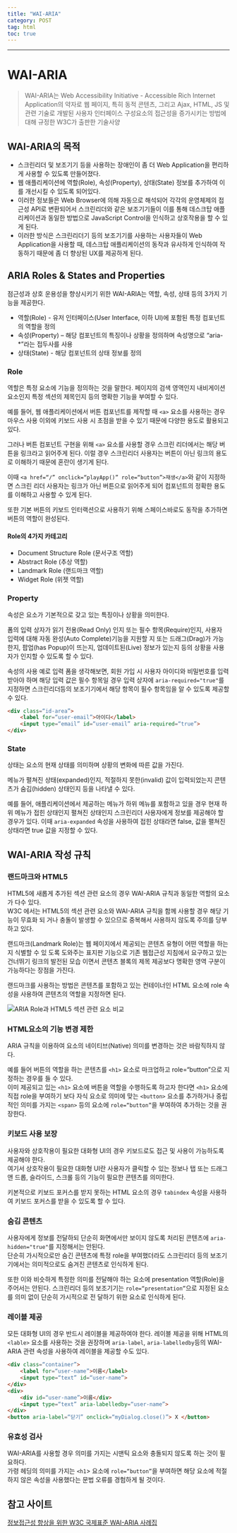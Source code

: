 ```yaml
---
title: "WAI-ARIA"
category: POST
tag: html
toc: true
---
```

---
# WAI-ARIA



>WAI-ARIA는 Web Accessibility Initiative - Accessible Rich Internet Application의 약자로 웹 페이지, 특히 동적 콘텐츠, 그리고 Ajax, HTML, JS 및 관련 기술로 개발된 사용자 인터페이스 구성요소의 접근성을 증가시키는 방법에 대해 규정한 W3C가 출판한 기술사양

## WAI-ARIA의 목적
* 스크린리더 및 보조기기 등을 사용하는 장애인이 좀 더 Web Application을 편리하게 사용할 수 있도록 만들어졌다.
* 웹 애플리케이션에 역할(Role), 속성(Property), 상태(State) 정보를 추가하여 이를 개선시킬 수 있도록 되어있다.
* 이러한 정보들은 Web Browser에 의해 자동으로 해석되어 각각의 운영체제의 접근성 API로 변환되어서 스크린리더와 같은 보조기기들이 이를 통해 데스크탑 애플리케이션과 동일한 방법으로 JavaScript Control을 인식하고 상호작용을 할 수 있게 된다.
* 이러한 방식은 스크린리더기 등의 보조기기를 사용하는 사용자들이 Web Application을 사용할 때, 데스크탑 애플리케이션의 동작과 유사하게 인식하여 작동하기 때문에 좀 더 향상된 UX를 제공하게 된다.

## ARIA Roles & States and Properties
점근성과 상호 운용성을 향상시키기 위한 WAI-ARIA는 역할, 속성, 상태 등의 3가지 기능을 제공한다.
* 역할(Role) - 유저 인터페이스(User Interface, 이하 UI)에 포함된 특정 컴포넌트의 역할을 정의
* 속성(Property) – 해당 컴포넌트의 특징이나 상황을 정의하며 속성명으로 “aria-*”라는 접두사를 사용
* 상태(State) - 해당 컴포넌트의 상태 정보를 정의

### Role
역할은 특정 요소에 기능을 정의하는 것을 말한다. 페이지의 검색 영역인지 내비게이션 요소인지 특정 섹션의 제목인지 등의 명확한 기능을 부여할 수 있다.

예를 들어, 웹 애플리케이션에서 버튼 컴포넌트를 제작할 때 `<a>` 요소를 사용하는 경우 마우스 사용 이외에 키보드 사용 시 초점을 받을 수 있기 때문에 다양한 용도로 활용되고 있다.

그러나 버튼 컴포넌트 구현을 위해 `<a>` 요소를 사용할 경우 스크린 리더에서는 해당 버튼을 링크라고 읽어주게 된다. 이럴 경우 스크린리더 사용자는 버튼이 아닌 링크의 용도로 이해하기 때문에 혼란이 생기게 된다.

이때 `<a href=“/” onclick=“playApp()” role=“button”>재생</a>`와 같이 지정하면 스크린 리더 사용자는 링크가 아닌 버튼으로 읽어주게 되어 컴포넌트의 정확한 용도를 이해하고 사용할 수 있게 된다.

또한 기본 버튼의 키보드 인터랙션으로 사용하기 위해 스페이스바로도 동작을 추가하면 버튼의 역할이 완성된다.

#### Role의 4가지 카테고리
* Document Structure Role (문서구조 역할)
* Abstract Role (추상 역할)
* Landmark Role (랜드마크 역할)
* Widget Role (위젯 역할)

### Property
속성은 요소가 기본적으로 갖고 있는 특징이나 상황을 의미한다.

폼의 입력 상자가
읽기 전용(Read Only) 인지 또는 필수 항목(Require)인지, 사용자 입력에 대해 자동 완성(Auto Complete)기능을 지원할 지 또는 드래그(Drag)가 가능한지, 팝업(has Popup)이 뜨는지, 업데이트된(Live) 정보가 있는지 등의 상황을 사용자가 인지할 수 있도록 할 수 있다. 

속성의 사용 예로 입력 폼을 생각해보면, 회원 가입 시 사용자 아이디와 비밀번호를 입력 받아야 하며 해당 입력 값은 필수 항목일 경우 입력 상자에 `aria-required="true"`를 지정하면 스크린리더등의 보조기기에서 해당 항목이 필수 항목임을 알 수 있도록 제공할 수 있다.
```html
<div class=“id-area”>
    <label for=“user-email”>아이디</label>
    <input type=“email” id=“user-email” aria-required=“true”>
</div>
```

### State
상태는 요소의 현재 상태를 의미하며 상황의 변화에 따른 값을 가진다.

메뉴가 펼쳐진 상태(expanded)인지, 적절하지 못한(invalid) 값이 입력되었는지 콘텐츠가 숨김(hidden) 상태인지 등을 나타낼 수 있다.

예를 들어, 애플리케이션에서 제공하는 메뉴가 하위 메뉴를 포함하고 있을 경우 현재 하위 메뉴가 접힌 상태인지 펼쳐진 상태인지 스크린리더 사용자에게 정보를 제공해야 할 경우가 있다. 이때 `aria-expanded` 속성을 사용하여 접힌 상태라면 false, 값을 펼쳐진 상태라면 true 값을 지정할 수 있다.


## WAI-ARIA 작성 규칙
### 랜드마크와 HTML5
HTML5에 새롭게 추가된 섹션 관련 요소의 경우 WAI-ARIA 규칙과 동일한 역할의 요소가 다수 있다.  
W3C 에서는 HTML5의 섹션 관련 요소와 WAI-ARIA 규칙을 함께 사용할 경우 해당 기능이 무효화 되
거나 충돌이 발생할 수 있으므로 중복해서 사용하지 않도록 주의를 당부하고 있다.

랜드마크(Landmark Role)는 웹 페이지에서 제공되는 콘텐츠 유형이 어떤 역할을 하는지 식별할 수 있
도록 도와주는 표지판 기능으로 기존 웹접근성 지침에서 요구하고 있는 건너뛰기 링크의 발전된 모습
이면서 콘텐츠 블록의 제목 제공보다 명확한 영역 구분이 가능하다는 장점을 가진다.

랜드마크를 사용하는 방법은 콘텐츠를 포함하고 있는 컨테이너인 HTML 요소에 role 속성을 사용하여 콘텐츠의 역할을 지정하면 된다.

![ARIA Role과 HTML5 섹션 관련 요소 비교](../assets/images/0811/01.png)

### HTML요소의 기능 변경 제한
ARIA 규칙을 이용하여 요소의 네이티브(Native) 의미를 변경하는 것은 바람직하지 않다. 

예를 들어 버튼의 역할을 하는 콘텐츠를 `<h1>` 요소로 마크업하고 role=“button”으로 지정하는 경우를 들 수 있다.  
이미 제공되고 있는 `<h1>` 요소에 버튼을 역할을 수행하도록 하고자 한다면 `<h1>` 요소에 직접 role을 부여하기 보다 자식 요소로 의미에 맞는 `<button>` 요소를 추가하거나 중립적인 의미를 가지는 `<span>` 등의 요소에 `role=“button”`을 부여하여 추가하는 것을 권장한다.

### 키보드 사용 보장
사용자와 상호작용이 필요한 대화형 UI의 경우 키보드로도 접근 및 사용이 가능하도록 제공해야 한다.  
여기서 상호작용이 필요한 대화형 UI란 사용자가 클릭할 수 있는 정보나 탭 또는 드래그 앤 드롭, 슬라이드, 스크롤 등의 기능이 필요한 콘텐츠를 의미한다.

키본적으로 키보드 포커스를 받지 못하는 HTML 요소의 경우 `tabindex` 속성을 사용하여 키보드 포커스를 받을 수 있도록 할 수 있다.

### 숨김 콘텐츠
사용자에게 정보를 전달하되 단순히 화면에서만 보이지 않도록 처리된 콘텐츠에 `aria-hidden="true"`를 지정해서는 안된다.  
단순히 가시적으로만 숨긴 콘텐츠에 특정 role을 부여했더라도 스크린리더 등의 보조기기에서는 의미적으로도 숨겨진 콘텐츠로 인식하게 된다.

또한 이와 비슷하게 특정한 의미를 전달해야 하는 요소에 presentation 역할(Role)을 주어서는 안된다.
스크린리더 등의 보조기기는 `role=“presentation”`으로 지정된 요소를 의미 없이 단순히 가시적으로 전
달하기 위한 요소로 인식하게 된다.

### 레이블 제공
모든 대화형 UI의 경우 반드시 레이블을 제공하여야 한다. 레이블 제공을 위해 HTML의 `<lable>` 요소를 사용하는 것을 권장하며
`aria-label`, `aria-labelledby`등의 WAI-ARIA 관련 속성을 사용하여 레이블을 제공할 수도 있다.

```html
<div class=“container”>
    <label for=“user-name”>이름</label>
    <input type=“text” id=“user-name”>
</div>
<div>
    <div id=“user-name”>이름</div>
    <input type=“text” aria-labelledby=“user-name”>
</div>
<button aria-label=“닫기” onclick=“myDialog.close()”> X </button>
```

### 유효성 검사
WAI-ARIA를 사용할 경우 의미를 가지는 시맨틱 요소와 충돌되지 않도록 하는 것이 필요하다.   
가령 헤딩의 의미를 가지는 `<h1`> 요소에 `role=“button”`을 부여하면 해당 요소에 적절하지 않은 속성을 사용했다는 문법 오류를 경험하게 될 것이다.

## 참고 사이트
[정보접근성 향상을 위한 W3C 국제표준 WAI-ARIA 사례집](https://www.wah.or.kr:444/board/boardView.asp?brd_sn=5&brd_idx=1019)